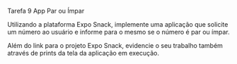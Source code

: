 Tarefa 9 App Par ou Ímpar

Utilizando a plataforma Expo Snack, implemente uma aplicação que solicite um número ao usuário e informe para o mesmo se o número é par ou ímpar.

Além do link para o projeto Expo Snack, evidencie o seu trabalho também através de prints da tela da aplicação em execução.
